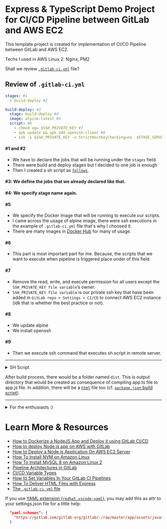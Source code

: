 # Express & TypeScript Demo Project for CI/CD Pipeline between GitLab and AWS EC2

This template project is created for implementation of CI/CD Pipeline between GitLab and AWS EC2.

Techs I used in AWS Linux 2: Nginx, PM2

Shall we review [`.gitlab-ci.yml`](./.gitlab-ci.yml) file?

## Review of `.gitlab-ci.yml`

```yml
stages: #1
  - build-deploy #2

build-deploy: #3
  stage: build-deploy #4
  image: alpine:latest #5
  script: #6
    - chmod og= $SSH_PRIVATE_KEY #7
    - apk update && apk add openssh-client #8
    - ssh -i $SSH_PRIVATE_KEY -o StrictHostKeyChecking=no  $STAGE_SERVER_USER@$STAGE_SERVER_IP "sh $CI_SCRIPT_PATH" #9
```
#### #1 and #2
- We have to declare the jobs that will be running under the `stages` field.
- There were build and deploy stages but I decided to one job is enough
- Then I created a sh script as [`follows`](#shScript).

#### #3: We define the jobs that we already declared like that.

#### #4: We specify stage name again.

#### #5
- We specify the Docker image that will be running to execute our scripts.
- I came across the usage of alpine image, there were ssh executions in the example of `.gitlab-ci.yml` file that's why I choosed it.
- There are many images in [Docker Hub](hub.docker.com) for many of usage.

#### #6
- This part is most important part for me. Because, the scripts that we want to execute when pipeline is triggered place under of this field.

#### #7
- Remove the read, write, and execute permission for all users except the `SSH_PRIVATE_KEY file variable`’s owner.
- `SSH_PRIVATE_KEY file variable` is our private ssh key that have been added in `GitLab repo > Settings > CI/CD` to connect AWS EC2 instance (idk that is whether the best practice or not).

#### #8
- We update alpine
- We install openssh

#### #9
- Then we execute ssh command that executes sh script in remote server.

<hr>

<details id="shScript">
  <summary>SH Script</summary>

#### If you use it, please consider to change paths :)
```sh
#! /bin/sh
# change directory as project folder
cd /home/user/your/project/path
# stop web server
sudo systemctl stop nginx
pm2 stop 0
# pull differences (https://stackoverflow.com/a/4565746/8935402)
ssh-agent bash -c 'ssh-add /home/user/ssh/path; git pull git@gitlab.com:your/gitlab-repo.git'
# install dependencies
npm i --production
# build project
npm run build
# start web server
sudo systemctl start nginx
pm2 start 0
```
</details>

After build process, there would be a folder named `dist`. This is output directory that would be created as consequence of compiling app.ts file to app.js file. In addition, there will be a [`html`](./index.html) file too (cf. [`package.json` build script](./package.json)).

<hr>

<details>
  <summary>For the enthusiasts :)</summary>

#### If you use it, please consider to change paths :)
```sh
# NGINX INSTALL (https://www.nginx.com/blog/setting-up-nginx/#install-nginx)

# NGINX CONFIGURATION (https://dev.to/romainlanz/deploy-your-adonis-website-17ec)
# sudo vim /etc/nginx/conf.d/your-ipv4-dns.conf

# server {
  # listen 80 default_server;
  # listen [::]:80 default_server;

  # server_name your-ipv4-dns;

  # location / {
    # proxy_pass http://0.0.0.0:8080;
    # proxy_http_version 1.1;
    # proxy_set_header Connection "upgrade";
    # proxy_set_header Host $host;
    # proxy_set_header Upgrade $http_upgrade;
    # proxy_set_header X-Real-IP $remote_addr;
    # proxy_set_header X-Forwarded-For $proxy_add_x_forwarded_for;
  # }
# }
```
</details>

# Learn More & Resources

- [How to Dockerize a NodeJS App and Deploy it using GitLab CI/CD](https://taylor.callsen.me/how-to-dockerize-a-nodejs-app-and-deploy-it-using-gitlab-ci/)
- [How to deploy Node.js app on AWS with GitLab](https://adhasmana.medium.com/how-to-deploy-node-js-app-on-aws-with-gitlab-24fabde1088d)
- [How to Deploy a Node.js Application On AWS EC2 Server](https://ourcodeworld.com/articles/read/977/how-to-deploy-a-node-js-application-on-aws-ec2-server)
- [How To Install NVM on Amazon Linux](https://tecadmin.net/install-nvm-on-amazon-linux/)
- [How To Install MySQL 8 on Amazon Linux 2](https://techviewleo.com/how-to-install-mysql-8-on-amazon-linux-2/)
- [Pipeline Architectures in GitLab](https://docs.gitlab.com/ee/ci/pipelines/pipeline_architectures.html)
- [CI/CD Variable Types](https://docs.gitlab.com/ee/ci/variables/#cicd-variable-types)
- [How to Set Variables In Your GitLab CI Pipelines](https://www.howtogeek.com/devops/how-to-set-variables-in-your-gitlab-ci-pipelines/)
- [How To Deliver HTML Files with Express](https://www.digitalocean.com/community/tutorials/use-expressjs-to-deliver-html-files)
- [The `.gitlab-ci.yml` file](https://docs.gitlab.com/ee/ci/yaml/gitlab_ci_yaml.html)

If you use [YAML extension (`redhat.vscode-yaml`)](https://marketplace.visualstudio.com/items?itemName=redhat.vscode-yaml), 
you may add this as attr to your settings.json file for a little help:
```json
  "yaml.schemas": {
    "https://gitlab.com/gitlab-org/gitlab/-/raw/master/app/assets/javascripts/editor/schema/ci.json": ".gitlab-ci.yml"
  }
```
